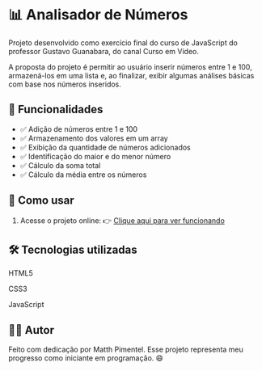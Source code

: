 # 📊 Analisador de Números

Projeto desenvolvido como exercício final do curso de JavaScript do professor Gustavo Guanabara, do canal Curso em Vídeo.

A proposta do projeto é permitir ao usuário inserir números entre 1 e 100, armazená-los em uma lista e, ao finalizar, exibir algumas análises básicas com base nos números inseridos.

## 🔧 Funcionalidades

- ✅ Adição de números entre 1 e 100
- ✅ Armazenamento dos valores em um array
- ✅ Exibição da quantidade de números adicionados
- ✅ Identificação do maior e do menor número
- ✅ Cálculo da soma total
- ✅ Cálculo da média entre os números

## 🚀 Como usar

1. Acesse o projeto online:
   👉 [Clique aqui para ver funcionando](https://matthpimentel.github.io/AnalisadorNumeros/)

## 🛠️ Tecnologias utilizadas
HTML5

CSS3

JavaScript

## 👨‍💻 Autor

Feito com dedicação por Matth Pimentel.
Esse projeto representa meu progresso como iniciante em programação. 😄
